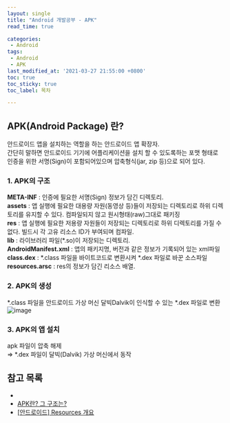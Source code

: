 ```yaml
---
layout: single
title: "Android 개발공부 - APK"
read_time: true

categories: 
 - Android
tags: 
 - Android
 - APK
last_modified_at: '2021-03-27 21:55:00 +0800'
toc: true
toc_sticky: true
toc_label: 목차

---
```

## APK(Android Package) 란?
안드로이드 앱을 설치하는 역할을 하는 안드로이드 앱 확장자.    
간단히 말하면 안드로이드 기기에 어플리케이션을 설치 할 수 있도록하는 포맷 형태로    
인증을 위한 서명(Sign)이  포함되어있으며 압축형식(jar, zip 등)으로 되어 있다.   
     
     
### 1. APK의 구조   
**META-INF** : 인증에 필요한 서명(Sign) 정보가 담긴 디렉토리.   
**assets** : 앱 실행에 필요한 대용량 자원(동영상 등)들이 저장되는 디렉토리로 하위 디렉토리를 유지할 수 있다. 컴파일되지 않고 원시형태(raw)그대로 패키징   
**res** : 앱 실행에 필요한 저용량 자원들이 저장되는 디렉토리로 하위 디렉토리를 가질 수 없다. 빌드시 각 고유 리소스 ID가 부여되며 컴파일.   
**lib** : 라이브러리 파일(*.so)이 저장되는 디렉토리.    
**AndroidManifest.xml** : 앱의 패키지명, 버전과 같은 정보가 기록되어 있는 xml파일   
**class.dex** : *.class 파일을 바이트코드로 변환시켜 *.dex 파일로 바꾼 소스파일    
**resources.arsc** : res의 정보가 담긴 리소스 배열.   
    
     
### 2. APK의 생성
*.class 파일을 안드로이드 가상 머신 달빅Dalvik이 인식할 수 있는 *.dex 파일로 변환   
 ![image](https://user-images.githubusercontent.com/66898243/112721369-bf021700-8f46-11eb-8afc-3bb9fa17ee1d.png)
     
      
### 3. APK의 앱 설치
apk 파일이 압축 해제   
⇒ *.dex 파일이 달빅(Dalvik) 가상 머신에서 동작
   
   

   
## 참고 목록
- [](https://developer.android.com/google/play/expansion-files#Overview)
- [APK란? 그 구조는?](https://m.blog.naver.com/PostView.nhn?blogId=ilikebigmac&logNo=221466806806&proxyReferer=https:%2F%2Fwww.google.com%2F)
- [[안드로이드] Resources 개요](https://ecogeo.tistory.com/274)
